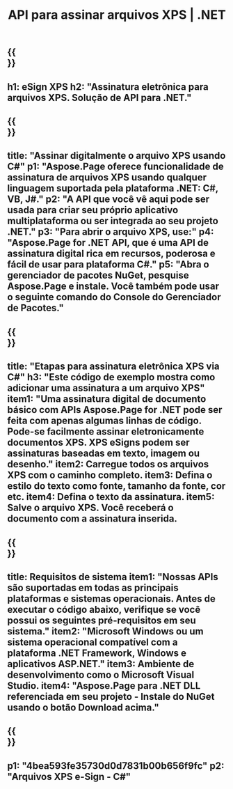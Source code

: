 ﻿---
translation: true
template: /_templates/_signature-child-net.md
title: API para assinar arquivos XPS | .NET
url: /net/signature/xps/
aliases: /net/signature/
description: "Código-fonte C# para assinar documentos XPS por e-mail na plataforma .NET Framework, Windows e aplicativos ASP.NET. APIs simples para funcionalidade de assinatura XPS."
informat: XPS
---

{{<section banner>}}
---
h1: eSign XPS
h2: "Assinatura eletrônica para arquivos XPS. Solução de API para .NET."
---

{{<section overview>}}
---
title: "Assinar digitalmente o arquivo XPS usando C#"
p1: "Aspose.Page oferece funcionalidade de assinatura de arquivos XPS usando qualquer linguagem suportada pela plataforma .NET: C#, VB, J#."
p2: "A API que você vê aqui pode ser usada para criar seu próprio aplicativo multiplataforma ou ser integrada ao seu projeto .NET."
p3: "Para abrir o arquivo XPS, use:"
p4: "Aspose.Page for .NET API, que é uma API de assinatura digital rica em recursos, poderosa e fácil de usar para plataforma C#."
p5: "Abra o gerenciador de pacotes NuGet, pesquise Aspose.Page e instale. Você também pode usar o seguinte comando do Console do Gerenciador de Pacotes."
---

{{<section feature1>}}
---
title: "Etapas para assinatura eletrônica XPS via C#"
h3: "Este código de exemplo mostra como adicionar uma assinatura a um arquivo XPS"
item1: "Uma assinatura digital de documento básico com APIs Aspose.Page for .NET pode ser feita com apenas algumas linhas de código. Pode-se facilmente assinar eletronicamente documentos XPS. XPS eSigns podem ser assinaturas baseadas em texto, imagem ou desenho."
item2: Carregue todos os arquivos XPS com o caminho completo.
item3: Defina o estilo do texto como fonte, tamanho da fonte, cor etc.
item4: Defina o texto da assinatura.
item5: Salve o arquivo XPS. Você receberá o documento com a assinatura inserida.
---

{{<section feature2>}}
---
title: Requisitos de sistema
item1: "Nossas APIs são suportadas em todas as principais plataformas e sistemas operacionais. Antes de executar o código abaixo, verifique se você possui os seguintes pré-requisitos em seu sistema."
item2: "Microsoft Windows ou um sistema operacional compatível com a plataforma .NET Framework, Windows e aplicativos ASP.NET."
item3: Ambiente de desenvolvimento como o Microsoft Visual Studio.
item4: "Aspose.Page para .NET DLL referenciada em seu projeto - Instale do NuGet usando o botão Download acima."
---

{{<section gist>}}
---
p1: "4bea593fe35730d0d7831b00b656f9fc"
p2: "Arquivos XPS e-Sign - C#"
--- 

